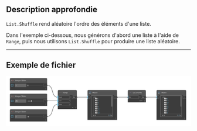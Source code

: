 ## Description approfondie
`List.Shuffle` rend aléatoire l'ordre des éléments d'une liste.

Dans l'exemple ci-dessous, nous générons d'abord une liste à l'aide de `Range`, puis nous utilisons `List.Shuffle` pour produire une liste aléatoire.
___
## Exemple de fichier

![List.Shuffle](./DSCore.List.Shuffle(list)_img.jpg)
